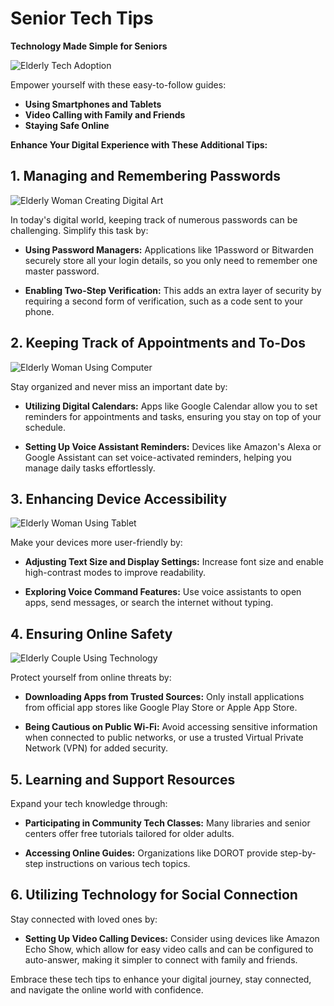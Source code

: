 # **Senior Tech Tips**

**Technology Made Simple for Seniors**

![Elderly Tech Adoption](https://cdn.pixabay.com/photo/2024/08/10/08/56/elderly-tech-adoption-8950844_1280.png)

Empower yourself with these easy-to-follow guides:

- **Using Smartphones and Tablets**
- **Video Calling with Family and Friends**
- **Staying Safe Online**

**Enhance Your Digital Experience with These Additional Tips:**

## **1. Managing and Remembering Passwords**

![Elderly Woman Creating Digital Art](https://cdn.pixabay.com/photo/2024/08/09/08/56/ai-generated-woman-tech-8950840_1280.png)

In today's digital world, keeping track of numerous passwords can be challenging. Simplify this task by:

- **Using Password Managers:** Applications like 1Password or Bitwarden securely store all your login details, so you only need to remember one master password.

- **Enabling Two-Step Verification:** This adds an extra layer of security by requiring a second form of verification, such as a code sent to your phone.

## **2. Keeping Track of Appointments and To-Dos**

![Elderly Woman Using Computer](https://cdn.pixabay.com/photo/2024/08/09/08/56/ai-generated-woman-tech-8950846_1280.png)

Stay organized and never miss an important date by:

- **Utilizing Digital Calendars:** Apps like Google Calendar allow you to set reminders for appointments and tasks, ensuring you stay on top of your schedule.

- **Setting Up Voice Assistant Reminders:** Devices like Amazon's Alexa or Google Assistant can set voice-activated reminders, helping you manage daily tasks effortlessly.

## **3. Enhancing Device Accessibility**

![Elderly Woman Using Tablet](https://cdn.pixabay.com/photo/2024/08/09/08/56/ai-generated-woman-tech-8950853_1280.png)

Make your devices more user-friendly by:

- **Adjusting Text Size and Display Settings:** Increase font size and enable high-contrast modes to improve readability.

- **Exploring Voice Command Features:** Use voice assistants to open apps, send messages, or search the internet without typing.

## **4. Ensuring Online Safety**

![Elderly Couple Using Technology](https://cdn.pixabay.com/photo/2024/08/09/08/56/ai-generated-couple-tech-8950842_1280.png)

Protect yourself from online threats by:

- **Downloading Apps from Trusted Sources:** Only install applications from official app stores like Google Play Store or Apple App Store.

- **Being Cautious on Public Wi-Fi:** Avoid accessing sensitive information when connected to public networks, or use a trusted Virtual Private Network (VPN) for added security.

## **5. Learning and Support Resources**

Expand your tech knowledge through:

- **Participating in Community Tech Classes:** Many libraries and senior centers offer free tutorials tailored for older adults.

- **Accessing Online Guides:** Organizations like DOROT provide step-by-step instructions on various tech topics.

## **6. Utilizing Technology for Social Connection**

Stay connected with loved ones by:

- **Setting Up Video Calling Devices:** Consider using devices like Amazon Echo Show, which allow for easy video calls and can be configured to auto-answer, making it simpler to connect with family and friends.

Embrace these tech tips to enhance your digital journey, stay connected, and navigate the online world with confidence.
